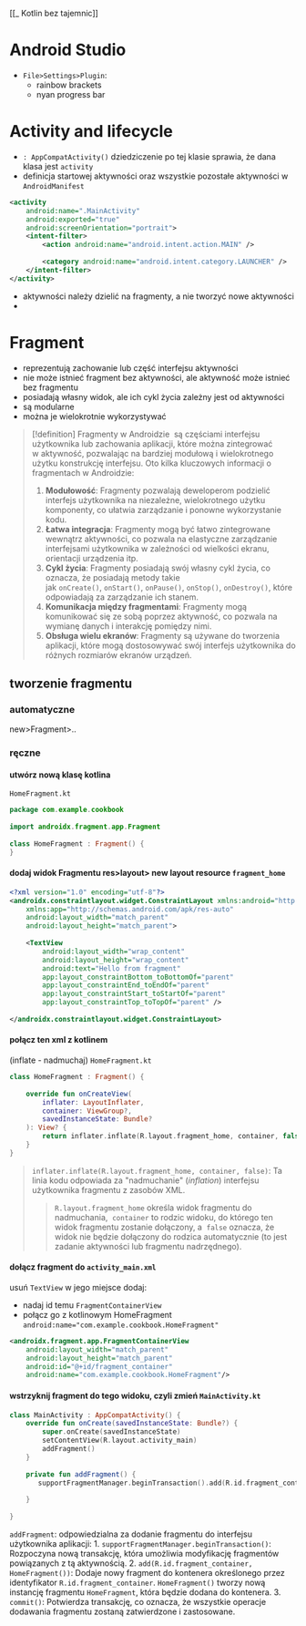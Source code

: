 [[_ Kotlin bez tajemnic]]

# Android Studio 
- `File>Settings>Plugin`:
	- rainbow brackets
	- nyan progress bar


# Activity and lifecycle

- `: AppCompatActivity()` dziedziczenie po tej klasie sprawia, że dana klasa jest `activity`
- definicja startowej aktywności  oraz wszystkie pozostałe aktywności w `AndroidManifest`

```xml
<activity  
    android:name=".MainActivity"  
    android:exported="true"  
    android:screenOrientation="portrait">  
    <intent-filter>  
        <action android:name="android.intent.action.MAIN" />  
  
        <category android:name="android.intent.category.LAUNCHER" />  
    </intent-filter>  
</activity>
```

- aktywności należy dzielić na fragmenty, a nie tworzyć nowe aktywności
- 


# Fragment
- reprezentują zachowanie lub część interfejsu aktywności 
- nie może istnieć fragment bez aktywności, ale aktywność może istnieć bez fragmentu
- posiadają własny widok, ale ich cykl życia zależny jest od aktywności
- są modularne
- można je wielokrotnie wykorzystywać

>[!definition] Fragmenty w Androidzie
> są częściami interfejsu użytkownika lub zachowania aplikacji, które można zintegrować w aktywność, pozwalając na bardziej modułową i wielokrotnego użytku konstrukcję interfejsu.
> Oto kilka kluczowych informacji o fragmentach w Androidzie:
>	1. **Modułowość**: Fragmenty pozwalają deweloperom podzielić interfejs użytkownika na niezależne, wielokrotnego użytku komponenty, co ułatwia zarządzanie i ponowne wykorzystanie kodu.
>	2. **Łatwa integracja**: Fragmenty mogą być łatwo zintegrowane wewnątrz aktywności, co pozwala na elastyczne zarządzanie interfejsami użytkownika w zależności od wielkości ekranu, orientacji urządzenia itp.
>	3. **Cykl życia**: Fragmenty posiadają swój własny cykl życia, co oznacza, że posiadają metody takie jak `onCreate()`, `onStart()`, `onPause()`, `onStop()`, `onDestroy()`, które odpowiadają za zarządzanie ich stanem.
>	4. **Komunikacja między fragmentami**: Fragmenty mogą komunikować się ze sobą poprzez aktywność, co pozwala na wymianę danych i interakcję pomiędzy nimi.
>	5. **Obsługa wielu ekranów**: Fragmenty są używane do tworzenia aplikacji, które mogą dostosowywać swój interfejs użytkownika do różnych rozmiarów ekranów urządzeń.

## tworzenie fragmentu

### automatyczne
new>Fragment>..


### ręczne
#### utwórz nową klasę kotlina
`HomeFragment.kt`
```kotlin
package com.example.cookbook  
  
import androidx.fragment.app.Fragment  
  
class HomeFragment : Fragment() {  
}
```

#### dodaj widok Fragmentu res>layout> new layout resource `fragment_home`
```xml
<?xml version="1.0" encoding="utf-8"?>  
<androidx.constraintlayout.widget.ConstraintLayout xmlns:android="http://schemas.android.com/apk/res/android"  
    xmlns:app="http://schemas.android.com/apk/res-auto"  
    android:layout_width="match_parent"  
    android:layout_height="match_parent">  
  
    <TextView  
        android:layout_width="wrap_content"  
        android:layout_height="wrap_content"  
        android:text="Hello from fragment"  
        app:layout_constraintBottom_toBottomOf="parent"  
        app:layout_constraintEnd_toEndOf="parent"  
        app:layout_constraintStart_toStartOf="parent"  
        app:layout_constraintTop_toTopOf="parent" />  
  
</androidx.constraintlayout.widget.ConstraintLayout>
```

#### połącz ten xml z kotlinem 
(inflate - nadmuchaj)
`HomeFragment.kt`
```kotlin
class HomeFragment : Fragment() {  
  
    override fun onCreateView(  
        inflater: LayoutInflater,  
        container: ViewGroup?,  
        savedInstanceState: Bundle?  
    ): View? {  
        return inflater.inflate(R.layout.fragment_home, container, false)  
    }  
}

```

> `inflater.inflate(R.layout.fragment_home, container, false)`: Ta linia kodu odpowiada za "nadmuchanie" (*inflation*) interfejsu użytkownika fragmentu z zasobów XML. 
> >	`R.layout.fragment_home` określa widok fragmentu do nadmuchania, 
> >	`container` to rodzic widoku, do którego ten widok fragmentu zostanie dołączony, a 
> >	`false` oznacza, że widok nie będzie dołączony do rodzica automatycznie (to jest zadanie aktywności lub fragmentu nadrzędnego).


#### dołącz fragment do `activity_main.xml`
usuń `TextView`
w jego miejsce dodaj:
- nadaj id temu `FragmentContainerView`
- połącz go z kotlinowym HomeFragment `android:name="com.example.cookbook.HomeFragment"`
```xml
<androidx.fragment.app.FragmentContainerView  
    android:layout_width="match_parent"  
    android:layout_height="match_parent"  
    android:id="@+id/fragment_container"  
    android:name="com.example.cookbook.HomeFragment"/>	 

```

####  wstrzyknij fragment do tego widoku, czyli zmień `MainActivity.kt`
```kotlin
class MainActivity : AppCompatActivity() {  
    override fun onCreate(savedInstanceState: Bundle?) {  
        super.onCreate(savedInstanceState)  
        setContentView(R.layout.activity_main)  
        addFragment()  
    }  
  
    private fun addFragment() {  
       supportFragmentManager.beginTransaction().add(R.id.fragment_container, HomeFragment()).commit()  
  
    }  
  
}
```

`addFragment`:
odpowiedzialna za dodanie fragmentu do interfejsu użytkownika aplikacji:
	1. `supportFragmentManager.beginTransaction()`: Rozpoczyna nową transakcję, która umożliwia modyfikację fragmentów powiązanych z tą aktywnością.
	2. `add(R.id.fragment_container, HomeFragment())`: Dodaje nowy fragment do kontenera określonego przez identyfikator `R.id.fragment_container`. `HomeFragment()` tworzy nową instancję fragmentu `HomeFragment`, która będzie dodana do kontenera.
	3. `commit()`: Potwierdza transakcję, co oznacza, że wszystkie operacje dodawania fragmentu zostaną zatwierdzone i zastosowane.

